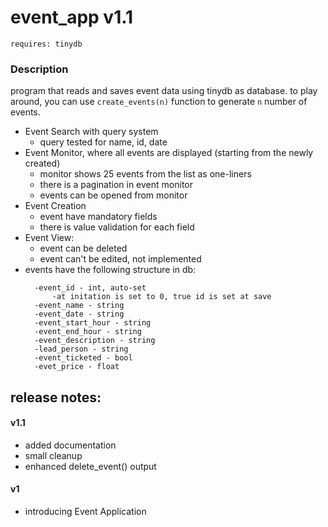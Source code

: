 # event_app v1.1
``requires: tinydb``
### Description
program that reads and saves event data using tinydb as database.
to play around, you can use ``create_events(n)`` function to generate ``n`` number of events.

* Event Search with query system
  * query tested for name, id, date
* Event Monitor, where all events are displayed (starting from the newly created)
  * monitor shows 25 events from the list as one-liners
  * there is a pagination in event monitor
  * events can be opened from monitor
* Event Creation
  * event have mandatory fields
  * there is value validation for each field
* Event View:
  * event can be deleted
  * event can't be edited, not implemented
* events have the following structure in db:
  ```
    -event_id - int, auto-set
        -at initation is set to 0, true id is set at save
    -event_name - string
    -event_date - string
    -event_start_hour - string
    -event_end_hour - string
    -event_description - string
    -lead_person - string
    -event_ticketed - bool
    -evet_price - float
  ```


## release notes:
#### v1.1
* added documentation
* small cleanup
* enhanced delete_event() output

#### v1
* introducing Event Application
 